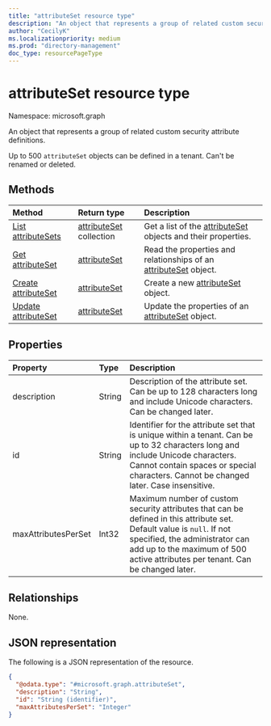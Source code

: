 ```yaml
---
title: "attributeSet resource type"
description: "An object that represents a group of related custom security attribute definitions."
author: "CecilyK"
ms.localizationpriority: medium
ms.prod: "directory-management"
doc_type: resourcePageType
---
```


# attributeSet resource type

Namespace: microsoft.graph

An object that represents a group of related custom security attribute definitions.

Up to 500 `attributeSet` objects can be defined in a tenant. Can't be renamed or deleted.

## Methods
|Method|Return type|Description|
|:---|:---|:---|
|[List attributeSets](../api/directory-list-attributesets.md)|[attributeSet](../resources/attributeset.md) collection|Get a list of the [attributeSet](../resources/attributeset.md) objects and their properties.|
|[Get attributeSet](../api/attributeset-get.md)|[attributeSet](../resources/attributeset.md)|Read the properties and relationships of an [attributeSet](../resources/attributeset.md) object.|
|[Create attributeSet](../api/directory-post-attributesets.md)|[attributeSet](../resources/attributeset.md)|Create a new [attributeSet](../resources/attributeset.md) object.|
|[Update attributeSet](../api/attributeset-update.md)|[attributeSet](../resources/attributeset.md)|Update the properties of an [attributeSet](../resources/attributeset.md) object.|

## Properties
|Property|Type|Description|
|:---|:---|:---|
|description|String|Description of the attribute set. Can be up to 128 characters long and include Unicode characters. Can be changed later.|
|id|String|Identifier for the attribute set that is unique within a tenant. Can be up to 32 characters long and include Unicode characters. Cannot contain spaces or special characters. Cannot be changed later. Case insensitive.|
|maxAttributesPerSet|Int32|Maximum number of custom security attributes that can be defined in this attribute set. Default value is `null`. If not specified, the administrator can add up to the maximum of 500 active attributes per tenant. Can be changed later.|

## Relationships
None.

## JSON representation
The following is a JSON representation of the resource.
<!-- {
  "blockType": "resource",
  "keyProperty": "id",
  "@odata.type": "microsoft.graph.attributeSet",
  "openType": false
}
-->
``` json
{
  "@odata.type": "#microsoft.graph.attributeSet",
  "description": "String",
  "id": "String (identifier)",
  "maxAttributesPerSet": "Integer"
}
```
